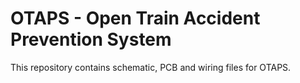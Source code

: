 # OTAPS - Open Train Accident Prevention System
This repository contains schematic, PCB and wiring files for OTAPS.

